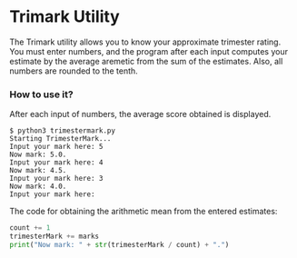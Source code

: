 # Trimark Utility
The Trimark utility allows you to know your approximate trimester rating. You must enter numbers, and the program after each input computes your estimate by the average aremetic from the sum of the estimates. Also, all numbers are rounded to the tenth.
### How to use it?
After each input of numbers, the average score obtained is displayed.
```
$ python3 trimestermark.py 
Starting TrimesterMark...
Input your mark here: 5
Now mark: 5.0.
Input your mark here: 4
Now mark: 4.5.
Input your mark here: 3
Now mark: 4.0.
Input your mark here: 
```
The code for obtaining the arithmetic mean from the entered estimates:
```python
count += 1
trimesterMark += marks
print("Now mark: " + str(trimesterMark / count) + ".")
```

